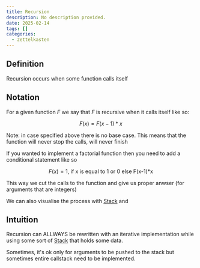 ```yaml
---
title: Recursion
description: No description provided.
date: 2025-02-14
tags: []
categories:
  - zettelkasten
---
```


## Definition

Recursion occurs when some function calls itself 

## Notation

For a given function $F$ we say that $F$ is recursive when it calls itself like so: 

$$F(x) = F(x-1)*x$$

Note: in case specified above there is no base case. This means that the function will never stop the calls, will never finish

If you wanted to implement a factorial function then you need to add a conditional statement like so

$$
F(x) = 1 \text{, if x is equal to 1 or 0 else F(x-1)*x}
$$

This way we cut the calls to the function and give us proper anwser (for arguments that are integers)

We can also visualise the process with [Stack](Stack.md) and 

## Intuition

Recursion can ALLWAYS be rewritten with an iterative implementation while using some sort of [Stack](Stack.md) that holds some data. 

Sometimes, it's ok only for arguments to be pushed to the stack but sometimes entire callstack need to be implemented.
